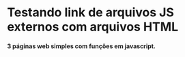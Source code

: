 # Testando link de arquivos JS externos com arquivos HTML

<h4>3 páginas web simples com funções em javascript.</h4>
